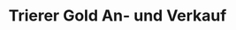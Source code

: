 ---
title: "Trierer Gold An- und Verkauf"
url: /trier/trierer-gold-an-und-verkauf/
shop: Schmuck
---